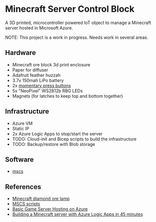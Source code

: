 # Minecraft Server Control Block

A 3D printed, microcontroller powered IoT object to manage a Minecraft server hosted in Microsoft Azure.

NOTE: This project is a work in progress. Needs work in several areas.

## Hardware

- Minecraft ore block 3d print enclosure
- Paper for diffuser
- Adafruit feather huzzah
- 3.7v 150mah LiPo battery
- 2x [momentary press buttons](https://www.adafruit.com/product/559)
- 5x "NeoPixel" WS2812b RBG LEDs
- Magnets (for latches to keep top and bottom together)

## Infrastructure

- Azure VM
- Static IP
- 2x Azure Logic Apps to stop/start the server
- TODO: Cloud-init and Bicep scripts to build the infrastructure 
- TODO: Backup/restore with Blob storage

## Software

- [mscs](https://minecraftservercontrol.github.io/docs/mscs/installation)

## References

- [Minecraft diamond ore lamp](https://www.thingiverse.com/thing:524925)
- [MSCS scripts](https://minecraftservercontrol.github.io/docs/msc)
- [Basic Game Server Hosting on Azure](https://docs.microsoft.com/en-us/gaming/azure/reference-architectures/multiplayer-basic-game-server-hosting)
- [Building a Minecraft server with Azure Logic Apps in 45 minutes](https://blogg.knowit.se/innovation-och-systemutveckling/a-30-minutes-project-building-a-minecraft-server-in-azure)